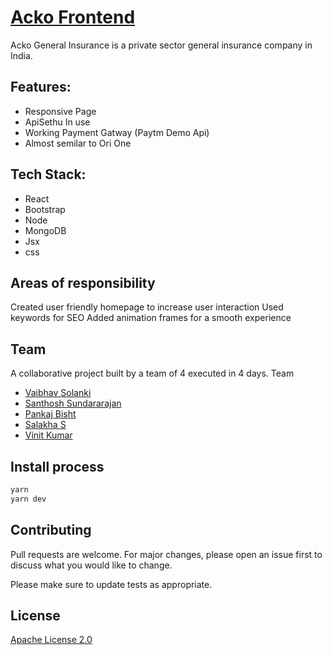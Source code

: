 # [Acko Frontend](https://acko-vaibhav-solanki.vercel.app/)

Acko General Insurance is a private sector general insurance company in India.

## Features:

- Responsive Page
- ApiSethu In use
- Working Payment Gatway (Paytm Demo Api)
- Almost semilar to Ori One

## Tech Stack:

- React
- Bootstrap
- Node
- MongoDB
- Jsx
- css

## Areas of responsibility

Created user friendly homepage to
increase user interaction
Used keywords for SEO
Added animation frames for a smooth
experience

## Team

A collaborative project built by a team of 4
executed in 4 days.
Team

- [Vaibhav Solanki](https://github.com/Vaibhav-Solanki)
- [Santhosh Sundararajan](https://github.com/Santhosh-user)
- [Pankaj Bisht](https://github.com/pankajbisht03)
- [Salakha S](https://github.com/salakhas)
- [Vinit Kumar](https://github.com)

## Install process

```bash
yarn
yarn dev
```

## Contributing

Pull requests are welcome. For major changes, please open an issue first to discuss what you would like to change.

Please make sure to update tests as appropriate.

## License

[Apache License 2.0](https://github.com/pankajbisht03/Acko-Frontend/blob/main/LICENSE)
